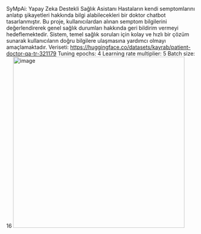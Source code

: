 SyMpAi: Yapay Zeka Destekli Sağlık Asistanı
Hastaların kendi semptomlarını anlatıp şikayetleri hakkında bilgi alabilecekleri bir doktor chatbot tasarlanmıştır. Bu proje, kullanıcılardan alınan semptom bilgilerini değerlendirerek genel sağlık durumları hakkında geri bildirim vermeyi hedeflemektedir. Sistem, temel sağlık soruları için kolay ve hızlı bir çözüm sunarak kullanıcıların doğru bilgilere ulaşmasına yardımcı olmayı amaçlamaktadır.
Veriseti: https://huggingface.co/datasets/kayrab/patient-doctor-qa-tr-321179 
Tuning epochs: 4
Learning rate multiplier: 5
Batch size: 16
<img width="454" alt="image" src="https://github.com/user-attachments/assets/ee9e30bc-195a-49df-b04f-0217f452f86a" />
